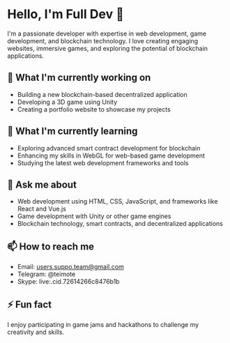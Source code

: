 # Hello, I'm Full Dev 👋

I'm a passionate developer with expertise in web development, game development, and blockchain technology. I love creating engaging websites, immersive games, and exploring the potential of blockchain applications.

## 🔭 What I'm currently working on
- Building a new blockchain-based decentralized application
- Developing a 3D game using Unity
- Creating a portfolio website to showcase my projects

## 🌱 What I'm currently learning
- Exploring advanced smart contract development for blockchain
- Enhancing my skills in WebGL for web-based game development
- Studying the latest web development frameworks and tools

## 💬 Ask me about
- Web development using HTML, CSS, JavaScript, and frameworks like React and Vue.js
- Game development with Unity or other game engines
- Blockchain technology, smart contracts, and decentralized applications

## 📫 How to reach me
- Email: users.suppo.team@gmail.com
- Telegram: @teimote
- Skype: live:.cid.72614266c8476b1b
## ⚡ Fun fact
I enjoy participating in game jams and hackathons to challenge my creativity and skills.
 
